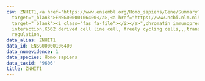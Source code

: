 ```yaml
---
csv: ZNHIT1,<a href="https://www.ensembl.org/Homo_sapiens/Gene/Summary?db=core;g=ENSG00000106400"
  target="_blank">ENSG00000106400</a>,<a href="https://www.ncbi.nlm.nih.gov/pubmed/23959860"
  target="_blank"><i class="fas fa-file"></i></a>",chromatin immunoprecipitation assay,direct
  interaction,K562 derived cell line cell, freely cycling cells,,,transcriptional
  regulation,
data_alias: ZNHIT1
data_id: ENSG00000106400
data_numevidence: 1
data_species: Homo sapiens
data_taxid: '9606'
title: ZNHIT1
---
```

